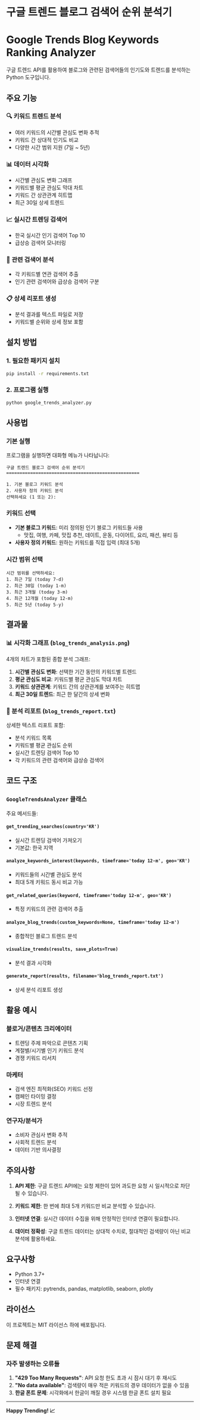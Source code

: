 # 구글 트렌드 블로그 검색어 순위 분석기
# Google Trends Blog Keywords Ranking Analyzer

구글 트렌드 API를 활용하여 블로그와 관련된 검색어들의 인기도와 트렌드를 분석하는 Python 도구입니다.

## 주요 기능

### 🔍 **키워드 트렌드 분석**
- 여러 키워드의 시간별 관심도 변화 추적
- 키워드 간 상대적 인기도 비교
- 다양한 시간 범위 지원 (7일 ~ 5년)

### 📊 **데이터 시각화**
- 시간별 관심도 변화 그래프
- 키워드별 평균 관심도 막대 차트
- 키워드 간 상관관계 히트맵
- 최근 30일 상세 트렌드

### 📈 **실시간 트렌딩 검색어**
- 한국 실시간 인기 검색어 Top 10
- 급상승 검색어 모니터링

### 🔗 **관련 검색어 분석**
- 각 키워드별 연관 검색어 추출
- 인기 관련 검색어와 급상승 검색어 구분

### 📋 **상세 리포트 생성**
- 분석 결과를 텍스트 파일로 저장
- 키워드별 순위와 상세 정보 포함

## 설치 방법

### 1. 필요한 패키지 설치
```bash
pip install -r requirements.txt
```

### 2. 프로그램 실행
```bash
python google_trends_analyzer.py
```

## 사용법

### 기본 실행
프로그램을 실행하면 대화형 메뉴가 나타납니다:

```
구글 트렌드 블로그 검색어 순위 분석기
==================================================

1. 기본 블로그 키워드 분석
2. 사용자 정의 키워드 분석
선택하세요 (1 또는 2): 
```

### 키워드 선택
- **기본 블로그 키워드**: 미리 정의된 인기 블로그 키워드들 사용
  - 맛집, 여행, 카페, 맛집 추천, 데이트, 운동, 다이어트, 요리, 패션, 뷰티 등
- **사용자 정의 키워드**: 원하는 키워드를 직접 입력 (최대 5개)

### 시간 범위 선택
```
시간 범위를 선택하세요:
1. 최근 7일 (today 7-d)
2. 최근 30일 (today 1-m)
3. 최근 3개월 (today 3-m)
4. 최근 12개월 (today 12-m)
5. 최근 5년 (today 5-y)
```

## 결과물

### 📊 시각화 그래프 (`blog_trends_analysis.png`)
4개의 차트가 포함된 종합 분석 그래프:
1. **시간별 관심도 변화**: 선택한 기간 동안의 키워드별 트렌드
2. **평균 관심도 비교**: 키워드별 평균 관심도 막대 차트
3. **키워드 상관관계**: 키워드 간의 상관관계를 보여주는 히트맵
4. **최근 30일 트렌드**: 최근 한 달간의 상세 변화

### 📄 분석 리포트 (`blog_trends_report.txt`)
상세한 텍스트 리포트 포함:
- 분석 키워드 목록
- 키워드별 평균 관심도 순위
- 실시간 트렌딩 검색어 Top 10
- 각 키워드의 관련 검색어와 급상승 검색어

## 코드 구조

### `GoogleTrendsAnalyzer` 클래스
주요 메서드들:

#### `get_trending_searches(country='KR')`
- 실시간 트렌딩 검색어 가져오기
- 기본값: 한국 지역

#### `analyze_keywords_interest(keywords, timeframe='today 12-m', geo='KR')`
- 키워드들의 시간별 관심도 분석
- 최대 5개 키워드 동시 비교 가능

#### `get_related_queries(keyword, timeframe='today 12-m', geo='KR')`
- 특정 키워드의 관련 검색어 추출

#### `analyze_blog_trends(custom_keywords=None, timeframe='today 12-m')`
- 종합적인 블로그 트렌드 분석

#### `visualize_trends(results, save_plots=True)`
- 분석 결과 시각화

#### `generate_report(results, filename='blog_trends_report.txt')`
- 상세 분석 리포트 생성

## 활용 예시

### 블로거/콘텐츠 크리에이터
- 트렌딩 주제 파악으로 콘텐츠 기획
- 계절별/시기별 인기 키워드 분석
- 경쟁 키워드 리서치

### 마케터
- 검색 엔진 최적화(SEO) 키워드 선정
- 캠페인 타이밍 결정
- 시장 트렌드 분석

### 연구자/분석가
- 소비자 관심사 변화 추적
- 사회적 트렌드 분석
- 데이터 기반 의사결정

## 주의사항

1. **API 제한**: 구글 트렌드 API에는 요청 제한이 있어 과도한 요청 시 일시적으로 차단될 수 있습니다.

2. **키워드 제한**: 한 번에 최대 5개 키워드만 비교 분석할 수 있습니다.

3. **인터넷 연결**: 실시간 데이터 수집을 위해 안정적인 인터넷 연결이 필요합니다.

4. **데이터 정확성**: 구글 트렌드 데이터는 상대적 수치로, 절대적인 검색량이 아닌 비교 분석에 활용하세요.

## 요구사항

- Python 3.7+
- 인터넷 연결
- 필수 패키지: pytrends, pandas, matplotlib, seaborn, plotly

## 라이선스

이 프로젝트는 MIT 라이선스 하에 배포됩니다.

## 문제 해결

### 자주 발생하는 오류들

1. **"429 Too Many Requests"**: API 요청 한도 초과 시 잠시 대기 후 재시도
2. **"No data available"**: 검색량이 매우 적은 키워드의 경우 데이터가 없을 수 있음
3. **한글 폰트 문제**: 시각화에서 한글이 깨질 경우 시스템 한글 폰트 설치 필요

---

**Happy Trending! 📈**